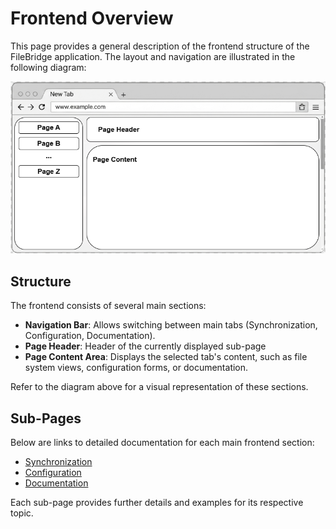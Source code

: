 # Frontend Overview

This page provides a general description of the frontend structure of the FileBridge application. The layout and navigation are illustrated in the following diagram:

![General Page Layout](../../000_pic/rendered/general_page_layout.png)

## Structure

The frontend consists of several main sections:
- **Navigation Bar**: Allows switching between main tabs (Synchronization, Configuration, Documentation).
- **Page Header**: Header of the currently displayed sub-page
- **Page Content Area**: Displays the selected tab's content, such as file system views, configuration forms, or documentation.

Refer to the diagram above for a visual representation of these sections.

## Sub-Pages

Below are links to detailed documentation for each main frontend section:

- [Synchronization](./001_synchronization/documentation.md)
- [Configuration](./002_configuration/documentation.md)
- [Documentation](./003_documentation/documentation.md)

Each sub-page provides further details and examples for its respective topic.
